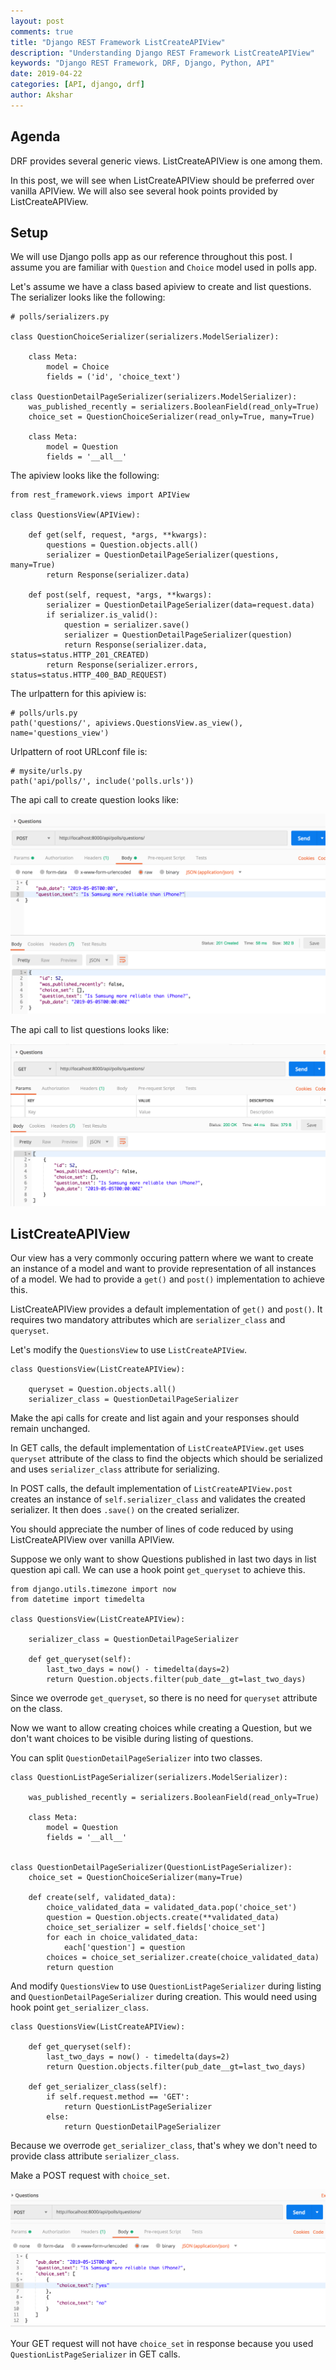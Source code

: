```yaml
---
layout: post
comments: true
title: "Django REST Framework ListCreateAPIView"
description: "Understanding Django REST Framework ListCreateAPIView"
keywords: "Django REST Framework, DRF, Django, Python, API"
date: 2019-04-22
categories: [API, django, drf]
author: Akshar
---
```


## Agenda

DRF provides several generic views. ListCreateAPIView is one among them.

In this post, we will see when ListCreateAPIView should be preferred over vanilla APIView. We will also see several hook points provided by ListCreateAPIView.

## Setup

We will use Django polls app as our reference throughout this post. I assume you are familiar with `Question` and `Choice` model used in polls app.

Let's assume we have a class based apiview to create and list questions. The serializer looks like the following:

    # polls/serializers.py

    class QuestionChoiceSerializer(serializers.ModelSerializer):

        class Meta:
            model = Choice
            fields = ('id', 'choice_text')

    class QuestionDetailPageSerializer(serializers.ModelSerializer):
        was_published_recently = serializers.BooleanField(read_only=True)
        choice_set = QuestionChoiceSerializer(read_only=True, many=True)

        class Meta:
            model = Question
            fields = '__all__'

The apiview looks like the following:

    from rest_framework.views import APIView

    class QuestionsView(APIView):

        def get(self, request, *args, **kwargs):
            questions = Question.objects.all()
            serializer = QuestionDetailPageSerializer(questions, many=True)
            return Response(serializer.data)

        def post(self, request, *args, **kwargs):
            serializer = QuestionDetailPageSerializer(data=request.data)
            if serializer.is_valid():
                question = serializer.save()
                serializer = QuestionDetailPageSerializer(question)
                return Response(serializer.data, status=status.HTTP_201_CREATED)
            return Response(serializer.errors, status=status.HTTP_400_BAD_REQUEST)

The urlpattern for this apiview is:

    # polls/urls.py
    path('questions/', apiviews.QuestionsView.as_view(), name='questions_view')

Urlpattern of root URLconf file is:

    # mysite/urls.py
    path('api/polls/', include('polls.urls'))

The api call to create question looks like:

![](/assets/images/drf/listcreate-post.png)

The api call to list questions looks like:

![](/assets/images/drf/listcreate-get.png)

## ListCreateAPIView

Our view has a very commonly occuring pattern where we want to create an instance of a model and want to provide representation of all instances of a model. We had to provide a `get()` and `post()` implementation to achieve this.

ListCreateAPIView provides a default implementation of `get()` and `post()`. It requires two mandatory attributes which are `serializer_class` and `queryset`.

Let's modify the `QuestionsView` to use `ListCreateAPIView`.

    class QuestionsView(ListCreateAPIView):

        queryset = Question.objects.all()
        serializer_class = QuestionDetailPageSerializer

Make the api calls for create and list again and your responses should remain unchanged.

In GET calls, the default implementation of `ListCreateAPIView.get` uses `queryset` attribute of the class to find the objects which should be serialized and uses `serializer_class` attribute for serializing.

In POST calls, the default implementation of `ListCreateAPIView.post` creates an instance of `self.serializer_class` and validates the created serializer. It then does `.save()` on the created serializer.

You should appreciate the number of lines of code reduced by using ListCreateAPIView over vanilla APIView.

Suppose we only want to show Questions published in last two days in list question api call. We can use a hook point `get_queryset` to achieve this.

    from django.utils.timezone import now
    from datetime import timedelta

    class QuestionsView(ListCreateAPIView):

        serializer_class = QuestionDetailPageSerializer

        def get_queryset(self):
            last_two_days = now() - timedelta(days=2)
            return Question.objects.filter(pub_date__gt=last_two_days)

Since we overrode `get_queryset`, so there is no need for `queryset` attribute on the class.

Now we want to allow creating choices while creating a Question, but we don't want choices to be visible during listing of questions.

You can split `QuestionDetailPageSerializer` into two classes.

    class QuestionListPageSerializer(serializers.ModelSerializer):

        was_published_recently = serializers.BooleanField(read_only=True)

        class Meta:
            model = Question
            fields = '__all__'


    class QuestionDetailPageSerializer(QuestionListPageSerializer):
        choice_set = QuestionChoiceSerializer(many=True)

        def create(self, validated_data):
            choice_validated_data = validated_data.pop('choice_set')
            question = Question.objects.create(**validated_data)
            choice_set_serializer = self.fields['choice_set']
            for each in choice_validated_data:
                each['question'] = question
            choices = choice_set_serializer.create(choice_validated_data)
            return question

And modify `QuestionsView` to use `QuestionListPageSerializer` during listing and `QuestionDetailPageSerializer` during creation. This would need using hook point `get_serializer_class`.

    class QuestionsView(ListCreateAPIView):

        def get_queryset(self):
            last_two_days = now() - timedelta(days=2)
            return Question.objects.filter(pub_date__gt=last_two_days)

        def get_serializer_class(self):
            if self.request.method == 'GET':
                return QuestionListPageSerializer
            else:
                return QuestionDetailPageSerializer

Because we overrode `get_serializer_class`, that's whey we don't need to provide class attribute `serializer_class`.

Make a POST request with `choice_set`.

![](/assets/images/drf/listcreate-post-with-choices.png)

Your GET request will not have `choice_set` in response because you used `QuestionListPageSerializer` in GET calls.

